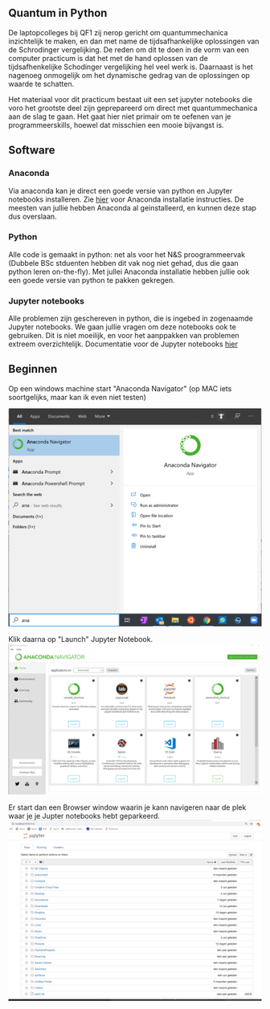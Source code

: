 ## Quantum in Python

De laptopcolleges bij QF1 zij nerop gericht om quantummechanica inzichtelijk te maken, en dan met name de 
tijdsafhankelijke oplossingen van de Schrodinger vergelijking. De reden om dit te doen in de vorm van een 
computer practicum is dat het met de hand oplossen van de tijdsafhenkelijke Schodinger vergelijking hel veel
werk is. Daarnaast is het nagenoeg onmogelijk om het dynamische gedrag van de oplossingen op waarde te schatten.

Het materiaal voor dit practicum bestaat uit een set jupyter notebooks die voro het grootste deel zijn geprepareerd
om direct met quantummechanica aan de slag te gaan. Het gaat hier niet primair om te oefenen van je programmeerskills, 
hoewel dat misschien een mooie bijvangst is.

## Software

### Anaconda

Via anaconda kan je direct een goede versie van python en Jupyter notebooks installeren. Zie 
[hier](https://progns.mprog.nl/naslag/installatie-computer) voor Anaconda installatie instructies. De meesten van 
jullie hebben Anaconda al geinstalleerd, en kunnen deze stap dus overslaan.

### Python

Alle code is gemaakt in python: net als voor het N&S proogrammeervak (Dubbele BSc stduenten hebben dit vak nog niet 
gehad, dus die gaan python leren on-the-fly). Met jullei Anaconda installatie hebben jullie ook een goede versie 
van python te pakken gekregen.

### Jupyter notebooks

Alle problemen zijn geschereven in python, die is ingebed in zogenaamde Jupyter notebooks. We gaan jullie vragen om 
deze notebooks ook te gebruiken. Dit is niet moeilijk, en voor het aanppakken van problemen extreem overzichtelijk. 
Documentatie voor de Jupyter notebooks [hier](https://jupyter-notebook.readthedocs.io/en/stable/notebook.html)

## Beginnen

Op een windows machine start "Anaconda Navigator" (op MAC iets soortgelijks, maar kan ik even niet testen)

![Image](./anaconda_start_up.png?height=24px)

Klik daarna op "Launch" Jupyter Notebook. 
![Image](./anaconda_navigator.png)

Er start dan een Browser window waarin je kann navigeren naar de plek waar je je Jupter notebooks hebt geparkeerd.
![Image](./jupter_file_browser.png?(100x100))



